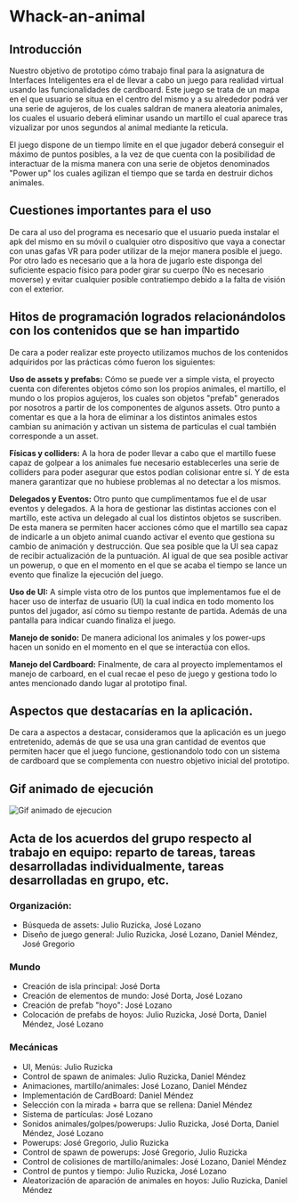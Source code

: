 # Whack-an-animal
## Introducción
Nuestro objetivo de prototipo cómo trabajo final para la asignatura de Interfaces Inteligentes era el de llevar a cabo un juego para realidad virtual usando las funcionalidades de cardboard. Este juego se trata de un mapa en el que usuario se situa en el centro del mismo y a su alrededor podrá ver una serie de agujeros, de los cuales saldran de manera aleatoria animales, los cuales el usuario deberá eliminar usando un martillo el cual aparece tras vizualizar por unos segundos al animal mediante la reticula. 

El juego dispone de un tiempo límite en el que jugador deberá conseguir el máximo de puntos posibles, a la vez de que cuenta con la posibilidad de interactuar de la misma manera con una serie de objetos denominados "Power up" los cuales agilizan el tiempo que se tarda en destruir dichos animales.

## Cuestiones importantes para el uso
De cara al uso del programa es necesario que el usuario pueda instalar el apk del mismo en su móvil o cualquier otro dispositivo que vaya a conectar con unas gafas VR para poder utilizar de la mejor manera posible el juego. Por otro lado es necesario que a la hora de jugarlo este disponga del suficiente espacio físico para poder girar su cuerpo (No es necesario moverse) y evitar cualquier posible contratiempo debido a la falta de visión con el exterior.

## Hitos de programación logrados relacionándolos con los contenidos que se han impartido
De cara a poder realizar este proyecto utilizamos muchos de los contenidos adquiridos por las prácticas cómo fueron los siguientes:

**Uso de assets y prefabs:** Cómo se puede ver a simple vista, el proyecto cuenta con diferentes objetos cómo son los propios animales, el martillo, el mundo o los propios agujeros, los cuales son objetos "prefab" generados por nosotros a partir de los componentes de algunos assets. Otro punto a comentar es que a la hora de eliminar a los distintos animales estos cambian su animación y activan un sistema de particulas el cual también corresponde a un asset.

**Físicas y colliders:** A la hora de poder llevar a cabo que el martillo fuese capaz de golpear a los animales fue necesario establecerles una serie de colliders para poder asegurar que estos podían colisionar entre sí. Y de esta manera garantizar que no hubiese problemas al no detectar a los mismos.

**Delegados y Eventos:** Otro punto que cumplimentamos fue el de usar eventos y delegados. A la hora de gestionar las distintas acciones con el martillo, este activa un delegado al cual los distintos objetos se suscriben. De esta manera se permiten hacer acciones cómo que el martillo sea capaz de indicarle a un objeto animal cuando activar el evento que gestiona su cambio de animación y destrucción. Que sea posible que la UI sea capaz de recibir actualización de la puntuación. Al igual de que sea posible activar un powerup, o que en el momento en el que se acaba el tiempo se lance un evento que finalize la ejecución del juego.

**Uso de UI:** A simple vista otro de los puntos que implementamos fue el de hacer uso de interfaz de usuario (UI) la cual indica en todo momento los puntos del jugador, así cómo su tiempo restante de partida. Además de una pantalla para indicar cuando finaliza el juego. 

**Manejo de sonido:** De manera adicional los animales y los power-ups hacen un sonido en el momento en el que se interactúa con ellos.

**Manejo del Cardboard:** Finalmente, de cara al proyecto implementamos el manejo de carboard, en el cual recae el peso de juego y gestiona todo lo antes mencionado dando lugar al prototipo final. 

## Aspectos que destacarías en la aplicación. 
De cara a aspectos a destacar, consideramos que la aplicación es un juego entretenido, además de que se usa una gran cantidad de eventos que permiten hacer que el juego funcione, gestionandolo todo con un sistema de cardboard que se complementa con nuestro objetivo inicial del prototipo.

## Gif animado de ejecución

![Gif animado de ejecucion](./gif-execution.gif)

## Acta de los acuerdos del grupo respecto al trabajo en equipo: reparto de tareas, tareas desarrolladas individualmente, tareas desarrolladas en grupo, etc.
### Organización:
- Búsqueda de assets: Julio Ruzicka, José Lozano
- Diseño de juego general: Julio Ruzicka, José Lozano, Daniel Méndez, José Gregorio

### Mundo
- Creación de isla principal: José Dorta
- Creación de elementos de mundo: José Dorta, José Lozano
- Creación de prefab "hoyo": José Lozano
- Colocación de prefabs de hoyos: Julio Ruzicka, José Dorta, Daniel Méndez, José Lozano

### Mecánicas
- UI, Menús: Julio Ruzicka
- Control de spawn de animales: Julio Ruzicka, Daniel Méndez
- Animaciones, martillo/animales: José Lozano, Daniel Méndez
- Implementación de CardBoard: Daniel Méndez
- Selección con la mirada + barra que se rellena: Daniel Méndez
- Sistema de partículas: José Lozano
- Sonidos animales/golpes/powerups: Julio Ruzicka, José Dorta, Daniel Méndez, José Lozano
- Powerups: José Gregorio, Julio Ruzicka
- Control de spawn de powerups: José Gregorio, Julio Ruzicka
- Control de colisiones de martillo/animales: José Lozano, Daniel Méndez
- Control de puntos y tiempo: Julio Ruzicka, José Lozano
- Aleatorización de aparación de animales en hoyos: Julio Ruzicka, Daniel Méndez
